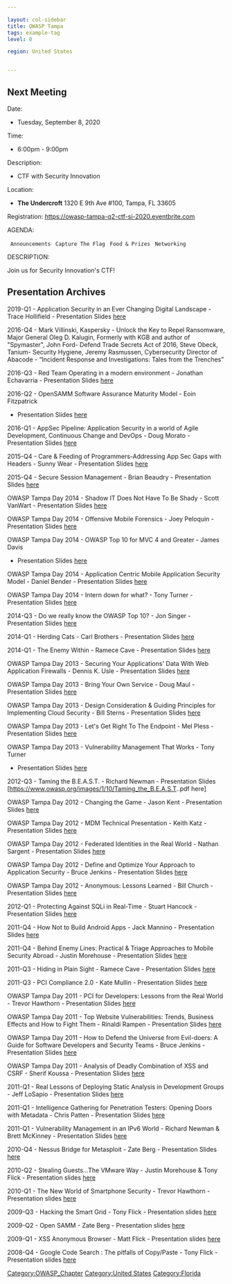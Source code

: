```yaml
---

layout: col-sidebar
title: OWASP Tampa
tags: example-tag
level: 0

region: United States


---
```

## Next Meeting

Date:

  - Tuesday, September 8, 2020

Time:

  - 6:00pm - 9:00pm

Description:

  - CTF with Security Innovation

Location:

  - **The Undercroft** 1320 E 9th Ave #100, Tampa, FL 33605

Registration: <https://owasp-tampa-q2-ctf-si-2020.eventbrite.com>

AGENDA:

` Announcements`
` Capture The Flag`
` Food & Prizes`
` Networking`

DESCRIPTION:  

Join us for Security Innovation's CTF\!


## Presentation Archives

2019-Q1 - Application Security in an Ever Changing Digital Landscape -
Trace Hollifield - Presentation Slides
[here](:File:Dev_Sec_Ops_2019-03.pdf "wikilink")

2016-Q4 - Mark Villinski, Kaspersky - Unlock the Key to Repel
Ransomware, Major General Oleg D. Kalugin, Formerly with KGB and author
of "Spymaster", John Ford- Defend Trade Secrets Act of 2016, Steve
Obeck, Tanium- Security Hygiene, Jeremy Rasmussen, Cybersecurity
Director of Abacode - “Incident Response and Investigations: Tales from
the Trenches”

2016-Q3 - Red Team Operating in a modern environment - Jonathan
Echavarria - Presentation Slides
[here](https://www.owasp.org/images/4/4b/Red_Team_Operating_in_a_Modern_Environment.pdf)

2016-Q2 - OpenSAMM Software Assurance Maturity Model - Eoin Fitzpatrick
- Presentation Slides
[here](https://www.owasp.org/images/b/bd/OpenSAMM_Overview.pdf)

2016-Q1 - AppSec Pipeline: Application Security in a world of Agile
Development, Continuous Change and DevOps - Doug Morato - Presentation
Slides
[here](https://www.owasp.org/images/e/ef/OWASP_Tampa_-_02_19_2016_-_AppSec_Pipeline.pdf)

2015-Q4 - Care & Feeding of Programmers-Addressing App Sec Gaps with
Headers - Sunny Wear - Presentation Slides
[here](https://www.owasp.org/images/d/d3/Care_%26_Feeding_of_Programmers_-Addressing_App_Sec_Gaps_with_Headers.pdf)

2015-Q4 - Secure Session Management - Brian Beaudry - Presentation
Slides [here](http://www.slideshare.net/gpsec/secure-session-management)

OWASP Tampa Day 2014 - Shadow IT Does Not Have To Be Shady - Scott
VanWart - Presentation Slides
[here](https://www.owasp.org/images/b/b8/OTD_2014_-_Shadow-IT-Shady-FINAL.pdf)

OWASP Tampa Day 2014 - Offensive Mobile Forensics - Joey Peloquin -
Presentation Slides
[here](https://www.owasp.org/images/0/06/OTD_2014_-_OMF_GPS.pdf)

OWASP Tampa Day 2014 - OWASP Top 10 for MVC 4 and Greater - James Davis
- Presentation Slides
[here](https://www.owasp.org/images/c/cb/OTD_2014_-_OWASPTop10forMVC.pdf)

OWASP Tampa Day 2014 - Application Centric Mobile Application Security
Model - Daniel Bender - Presentation Slides
[here](https://www.owasp.org/images/4/42/OTD_2014_-_owasp-mobile.pdf)

OWASP Tampa Day 2014 - Intern down for what? - Tony Turner -
Presentation Slides
[here](https://www.owasp.org/images/0/05/InternDown4What_edit.pdf)

2014-Q3 - Do we really know the OWASP Top 10? - Jon Singer -
Presentation Slides
[here](https://www.owasp.org/images/3/34/Do_we_really_know_the_OWASP_Top_10.pdf)

2014-Q1 - Herding Cats - Carl Brothers - Presentation Slides
[here](https://www.owasp.org/images/f/fc/Herding_Cats_-_OWASP%2C_Tampa_3-12-2014.pdf)

2014-Q1 - The Enemy Within - Ramece Cave - Presentation Slides
[here](https://www.owasp.org/images/c/c2/TheEnemyWithin.pdf)

OWASP Tampa Day 2013 - Securing Your Applications' Data With Web
Application Firewalls - Dennis K. Usle - Presentation Slides
[here](https://www.owasp.org/images/b/b7/Securing_your_Applications_%26_Data_With_Web_Application_Firewalls.pdf)

OWASP Tampa Day 2013 - Bring Your Own Service - Doug Maul - Presentation
Slides
[here](https://www.owasp.org/images/e/e2/Bring_Your_Own_Service.pdf)

OWASP Tampa Day 2013 - Design Consideration & Guiding Principles for
Implementing Cloud Security - Bill Sterns - Presentation Slides
[here](https://www.owasp.org/images/4/47/Design_considerations_and_Guiding_Principles_for_Implementing_Cloud_Security.pdf)

OWASP Tampa Day 2013 - Let's Get Right To The Endpoint - Mel Pless -
Presentation Slides
[here](https://www.owasp.org/images/e/e5/Let%E2%80%99s_Get_Right_To_The_Endpoint.pdf)

OWASP Tampa Day 2013 - Vulnerability Management That Works - Tony Turner
- Presentation Slides
[here](https://www.owasp.org/images/2/2f/Vulnerability_Management_That_Works.pdf)

2012-Q3 - Taming the B.E.A.S.T. - Richard Newman - Presentation Slides
\[<https://www.owasp.org/images/1/10/Taming_the_B.E.A.S.T>..pdf here\]

OWASP Tampa Day 2012 - Changing the Game - Jason Kent - Presentation
Slides
[here](https://www.owasp.org/images/0/04/OWASP_Changing_the_Game_-_Jason_Kent.pdf)

OWASP Tampa Day 2012 - MDM Technical Presentation - Keith Katz -
Presentation Slides
[here](https://www.owasp.org/images/a/a4/Zenprise_Technical_Presentation_-_Keith_Katz.pdf)

OWASP Tampa Day 2012 - Federated Identities in the Real World - Nathan
Sargent - Presentation Slides
[here](https://www.owasp.org/images/7/78/Federated_Identities_in_the_Real_World_-_Nathan_Sargent.pdf)

OWASP Tampa Day 2012 - Define and Optimize Your Approach to Application
Security - Bruce Jenkins - Presentation Slides
[here](https://www.owasp.org/images/8/8a/Define_and_Optimize_Your_Approach_to_Application_Security_-_Bruce_Jenkins.pdf)

OWASP Tampa Day 2012 - Anonymous: Lessons Learned - Bill Church -
Presentation Slides
[here](https://www.owasp.org/images/a/a1/Anonymous_-_Lessons_Learned_-_Bill_Church.pdf)

2012-Q1 - Protecting Against SQLi in Real-Time - Stuart Hancock -
Presentation Slides
[here](https://www.owasp.org/index.php/File:DBN-OWASP_Presentation.pdf)

2011-Q4 - How Not to Build Android Apps - Jack Mannino - Presentation
Slides
[here](https://www.owasp.org/images/8/86/HowNotToBuildAndroidApps2.pdf)

2011-Q4 - Behind Enemy Lines: Practical & Triage Approaches to Mobile
Security Abroad - Justin Morehouse - Presentation Slides
[here](http://www.slideshare.net/mascasa/behind-enemy-lines-practical-triage-approaches-to-mobile-security-abroad)

2011-Q3 - Hiding in Plain Sight - Ramece Cave - Presentation Slides
[here](https://www.owasp.org/images/2/28/Hiding_in_Plain_Sight.pdf)

2011-Q3 - PCI Compliance 2.0 - Kate Mullin - Presentation Slides
[here](https://www.owasp.org/images/6/67/PCI_Compliance_9_2011.pdf)

OWASP Tampa Day 2011 - PCI for Developers: Lessons from the Real World -
Trevor Hawthorn - Presentation Slides
[here](https://www.owasp.org/images/f/f7/OTD2011-TH.pdf)

OWASP Tampa Day 2011 - Top Website Vulnerabilities: Trends, Business
Effects and How to Fight Them - Rinaldi Rampen - Presentation Slides
[here](https://www.owasp.org/images/a/aa/OTD2011-RR.pdf)

OWASP Tampa Day 2011 - How to Defend the Universe from Evil-doers: A
Guide for Software Developers and Security Teams - Bruce Jenkins -
Presentation Slides
[here](https://www.owasp.org/images/1/12/OTD2011-BJ.pdf)

OWASP Tampa Day 2011 - Analysis of Deadly Combination of XSS and CSRF -
Sherif Koussa - Presentation Slides
[here](https://www.owasp.org/images/8/8c/OTD2011-SK.pdf)

2011-Q1 - Real Lessons of Deploying Static Analysis in Development
Groups - Jeff LoSapio - Presentation Slides
[here](http://www.owasp.org/images/3/3b/TampaOWASP_March2011.pdf)

2011-Q1 - Intelligence Gathering for Penetration Testers: Opening Doors
with Metadata - Chris Patten - Presentation Slides
[here](http://www.owasp.org/images/a/ae/Intel_pen_owasp_Q1_2011.pdf)

2011-Q1 - Vulnerability Management in an IPv6 World - Richard Newman &
Brett McKinney - Presentation Slides
[here](http://www.owasp.org/images/f/fa/Vulnerability_Scanning_in_an_IPv6_World.pdf)

2010-Q4 - Nessus Bridge for Metasploit - Zate Berg - Presentation Slides
[here](http://www.scribd.com/doc/41173753/Nessus-Bridge-for-Metasploit)

2010-Q2 - Stealing Guests...The VMware Way - Justin Morehouse & Tony
Flick - Presentation slides
[here](http://www.fyrmassociates.com/pdfs/Stealing_Guests_The_VMware_Way-ShmooCon2010.pdf)

2010-Q1 - The New World of Smartphone Security - Trevor Hawthorn -
Presentation slides
[here](http://www.stratumsec.net/sites/default/files/Stratum%20Security-The%20New%20World%20of%20Smartphone%20Security-Shmoocon%202010.pdf)

2009-Q3 - Hacking the Smart Grid - Tony Flick - Presentation slides
[here](http://www.owasp.org/images/d/df/HackingTheSmartGrid-OWASP_Tampa.pdf)

2009-Q2 - Open SAMM - Zate Berg - Presentation slides
[here](https://www.owasp.org/images/c/c3/Software_Assurance_Maturity_Model.pdf)

2009-Q1 - XSS Anonymous Browser - Matt Flick - Presentation slides
[here](https://www.owasp.org/images/b/bb/BlackHat-DC-09-Flick-XAB_Slides.pdf)

2008-Q4 - Google Code Search : The pitfalls of Copy/Paste - Tony Flick -
Presentation slides
[here](https://www.owasp.org/images/5/5b/GoogleCodeSearch.pdf)

[Category:OWASP_Chapter](Category:OWASP_Chapter "wikilink")
[Category:United States](Category:United_States "wikilink")
[Category:Florida](Category:Florida "wikilink")

